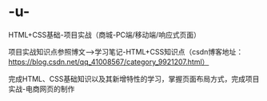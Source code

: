 # -u-
HTML+CSS基础-项目实战（商城-PC端/移动端/响应式页面）

项目实战知识点参照博文-->学习笔记-HTML+CSS知识点（csdn博客地址：https://blog.csdn.net/qq_41008567/category_9921207.html）

完成HTML、CSS基础知识以及其新增特性的学习，掌握页面布局方式，完成项目实战-电商网页的制作
